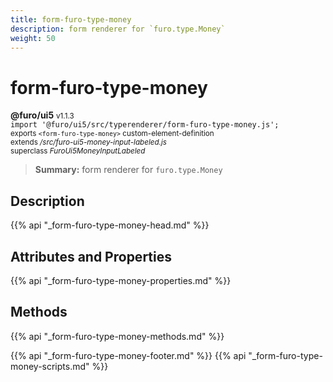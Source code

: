 ```yaml
---
title: form-furo-type-money
description: form renderer for `furo.type.Money`
weight: 50
---
```


# form-furo-type-money
**@furo/ui5** <small>v1.1.3</small>
<br>`import '@furo/ui5/src/typerenderer/form-furo-type-money.js';`<small>
<br>exports `<form-furo-type-money>` custom-element-definition
<br>extends */src/furo-ui5-money-input-labeled.js*
<br>superclass *FuroUi5MoneyInputLabeled*</small>

> **Summary:** form renderer for `furo.type.Money`

## Description



{{% api "_form-furo-type-money-head.md" %}}

## Attributes and Properties
{{% api "_form-furo-type-money-properties.md" %}}



## Methods
{{% api "_form-furo-type-money-methods.md" %}}





{{% api "_form-furo-type-money-footer.md" %}}
{{% api "_form-furo-type-money-scripts.md" %}}
